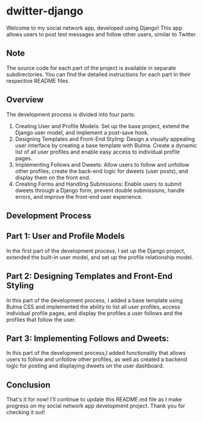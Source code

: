 # dwitter-django

Welcome to my social network app, developed using Django! This app allows users to post text messages and follow other users, similar to Twitter.

## Note 
The source code for each part of the project is available in separate subdirectories. You can find the detailed instructions for each part in their respective README files.

## Overview

The development process is divided into four parts:

1. Creating User and Profile Models: Set up the base project, extend the Django user model, and implement a post-save hook.
2. Designing Templates and Front-End Styling: Design a visually appealing user interface by creating a base template with Bulma. Create a dynamic list of all user profiles and enable easy access to individual profile pages.
3. Implementing Follows and Dweets: Allow users to follow and unfollow other profiles, create the back-end logic for dweets (user posts), and display them on the front end.
4. Creating Forms and Handling Submissions: Enable users to submit dweets through a Django form, prevent double submissions, handle errors, and improve the front-end user experience.

## Development Process

## Part 1: User and Profile Models

In the first part of the development process, I set up the Django project, extended the built-in user model, and set up the profile relationship model.

## Part 2: Designing Templates and Front-End Styling

In this part of the development process, I added a base template using Bulma CSS and implemented the ability to list all user profiles, access individual profile pages, and display the profiles a user follows and the profiles that follow the user.

## Part 3: Implementing Follows and Dweets: 

In this part of the development process,I added functionality that allows users to follow and unfollow other profiles, as well as created a backend logic for posting and displaying dweets on the user dashboard. 

## Conclusion

That's it for now! I'll continue to update this README.md file as I make progress on my social network app development project. Thank you for checking it out!
